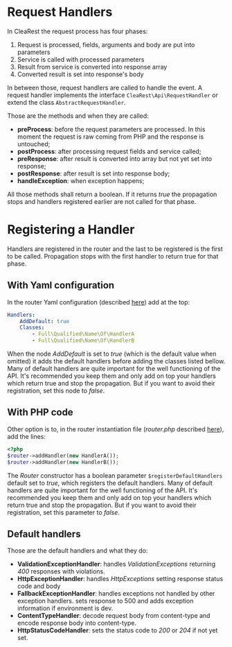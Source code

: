 # Request Handlers

In CleaRest the request process has four phases:
 1. Request is processed, fields, arguments and body are put into parameters
 2. Service is called with processed parameters
 3. Result from service is converted into response array
 4. Converted result is set into response's body

In between those, request handlers are called to handle the event.
A request handler implements the interface `CleaRest\Api\RequestHandler`
or extend the class `AbstractRequestHandler`.

Those are the methods and when they are called:
 * **preProcess**: before the request parameters are processed.
 In this moment the request is raw coming from PHP and the response is untouched;
 * **postProcess**: after processing request fields and service called;
 * **preResponse**: after result is converted into array but not yet set into response;
 * **postResponse**: after result is set into response body;
 * **handleException**: when exception happens;

All those methods shall return a boolean. If it returns *true* the propagation stops and handlers registered earlier
are not called for that phase.

# Registering a Handler

Handlers are registered in the router and the last to be registered is the first to be called.
Propagation stops with the first handler to return true for that phase.

## With Yaml configuration

In the router Yaml configuration (described [here](router.md#with-yaml-configuration)) add at the top:
```yaml
Handlers:
    AddDefault: true
    Classes:
        - Full\Qualified\Name\Of\HandlerA
        - Full\Qualified\Name\Of\HandlerB
```
When the node *AddDefault* is set to *true* (which is the default value when omitted) it adds the default handlers
before adding the classes listed bellow. Many of default handlers are quite important for the well functioning of the
API. It's recommended you keep them and only add on top your handlers which return true and stop the propagation.
But if you want to avoid their registration, set this node to *false*.

## With PHP code

Other option is to, in the router instantiation file (*router.php* described [here](router.md#with-php-code)), add the lines:
```php
<?php
$router->addHandler(new HandlerA());
$router->addHandler(new HandlerB());
```
The *Router* constructor has a boolean parameter `$registerDefaultHandlers` default set to *true*, which registers
the default handlers. Many of default handlers are quite important for the well functioning of the API. 
It's recommended you keep them and only add on top your handlers which return true and stop the propagation.
But if you want to avoid their registration, set this parameter to *false*.


## Default handlers

Those are the default handlers and what they do:

 * **ValidationExceptionHandler**: handles *ValidationExceptions* returning *400* responses with violations.
 * **HttpExceptionHandler**: handles *HttpExceptions* setting response status code and body
 * **FallbackExceptionHandler**: handles exceptions not handled by other exception handlers.
  sets response to 500 and adds exception information if environment is dev.
 * **ContentTypeHandler**: decode request body from content-type and encode response body into content-type.
 * **HttpStatusCodeHandler**: sets the status code to *200* or *204* if not yet set.